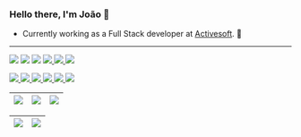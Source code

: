 ### Hello there, I'm João 👋
- Currently working as a Full Stack developer at [Activesoft](https://activesoft.com.br/). 🦾
---
<p float="left">
 
 <a style="text-decoration: none" href="https://angular.io/">
 <img src="https://img.shields.io/badge/Angular-DD0031?style=for-the-badge&logo=angular&logoColor=white">
 </a>
 
 <a href="https://www.djangoproject.com/" style="text-decoration: none">
 <img src="https://img.shields.io/badge/Django-44B78B?style=for-the-badge&logo=django&logoColor=white">
 </a>
 
 <a href="https://www.docker.com/" style="text-decoration: none">
 <img src="https://img.shields.io/badge/Docker-2CA5E0?style=for-the-badge&logo=docker&logoColor=white">
 </a>
 
 <a href="https://pt-br.legacy.reactjs.org/">
 <img src="https://img.shields.io/badge/React-087ea9?style=for-the-badge&logo=react&logoColor=white">
 </a>
 
 <a href="https://flask.palletsprojects.com/en/3.0.x/">
 <img src="https://img.shields.io/badge/Flask-004b6b.svg?&style=for-the-badge&logo=flask&logoColor=white">
 </a>
 
  <a href="https://www.mysql.com/">
 <img src="https://img.shields.io/badge/MySQL-e97b00?style=for-the-badge&logo=mysql&logoColor=black">
 </a>
 
 </p>
<p float="left">
 
 <a href="https://nodejs.org/en">
 <img src="https://img.shields.io/badge/Nodejs-026e00?style=for-the-badge&logo=node.js&logoColor=white">
 </a>

 <a href="https://tailwindcss.com/">
 <img src="https://img.shields.io/badge/Tailwind-0EA5E9?style=for-the-badge&logo=tailwindcss&logoColor=white">
 </a>
 
 <a href="https://www.atlassian.com/br/software/jira">
 <img src="https://img.shields.io/badge/jira-0052CC?style=for-the-badge&logo=jira&logoColor=white">
 </a>
 
 <a href="https://git-scm.com/">
 <img src="https://img.shields.io/badge/git-f14e32?style=for-the-badge&logo=git&logoColor=white">
 </a>

 <a href="https://www.linux.org/pages/download/">
 <img src="https://img.shields.io/badge/linux-000000?style=for-the-badge&logo=linux&logoColor=white">
 </a>

 <a href="https://www.portainer.io/">
 <img src="https://img.shields.io/badge/portainer-0BA5EC?style=for-the-badge&logo=portainer&logoColor=white">
 </a>
 
</p>

| ![](http://github-profile-summary-cards.vercel.app/api/cards/stats?username=joapedu&theme=nord_dark) | ![](http://github-profile-summary-cards.vercel.app/api/cards/repos-per-language?username=joapedu&hide=Html&theme=nord_dark) | ![](http://github-profile-summary-cards.vercel.app/api/cards/most-commit-language?username=joapedu&theme=nord_dark) |
| :-: | :-: | :-: |

| ![](http://github-profile-summary-cards.vercel.app/api/cards/profile-details?username=joapedu&theme=nord_dark) | ![](https://github-readme-streak-stats.herokuapp.com/?user=joapedu&hide_border=true&date_format=M%20j%5B%2C%20Y%5D&background=2D3742&stroke=2D3742&ring=6bbbca&fire=6bbbca&currStreakNum=fff&sideNums=6bbbca&currStreakLabel=6bbbca&sideLabels=fff&dates=fff) |
| :-: | :-: |
